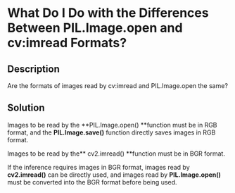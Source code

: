 # What Do I Do with the Differences Between PIL.Image.open and cv:imread Formats?<a name="EN-US_TOPIC_0197275529"></a>

## Description<a name="section7394811161215"></a>

Are the formats of images read by cv:imread and PIL.Image.open the same?

## Solution<a name="section443073715121"></a>

Images to be read by the  **PIL.Image.open\(\) **function must be in RGB format, and the  **PIL.Image.save\(\)**  function directly saves images in RGB format.

Images to be read by the** cv2.imread\(\) **function must be in BGR format.

If the inference requires images in BGR format, images read by  **cv2.imread\(\)**  can be directly used, and images read by  **PIL.Image.open\(\)**  must be converted into the BGR format before being used.

